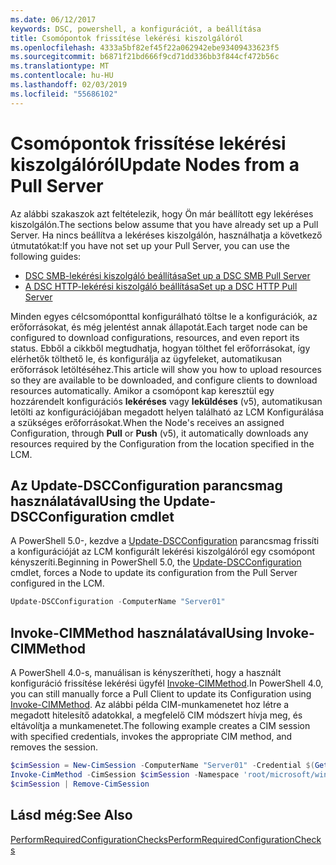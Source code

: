 ```yaml
---
ms.date: 06/12/2017
keywords: DSC, powershell, a konfigurációt, a beállítása
title: Csomópontok frissítése lekérési kiszolgálóról
ms.openlocfilehash: 4333a5bf82ef45f22a062942ebe93409433623f5
ms.sourcegitcommit: b6871f21bd666f9cd71dd336bb3f844cf472b56c
ms.translationtype: MT
ms.contentlocale: hu-HU
ms.lasthandoff: 02/03/2019
ms.locfileid: "55686102"
---
```

# <a name="update-nodes-from-a-pull-server"></a><span data-ttu-id="d019a-103">Csomópontok frissítése lekérési kiszolgálóról</span><span class="sxs-lookup"><span data-stu-id="d019a-103">Update Nodes from a Pull Server</span></span>

<span data-ttu-id="d019a-104">Az alábbi szakaszok azt feltételezik, hogy Ön már beállított egy lekéréses kiszolgálón.</span><span class="sxs-lookup"><span data-stu-id="d019a-104">The sections below assume that you have already set up a Pull Server.</span></span> <span data-ttu-id="d019a-105">Ha nincs beállítva a lekéréses kiszolgálón, használhatja a következő útmutatókat:</span><span class="sxs-lookup"><span data-stu-id="d019a-105">If you have not set up your Pull Server, you can use the following guides:</span></span>

- [<span data-ttu-id="d019a-106">DSC SMB-lekérési kiszolgáló beállítása</span><span class="sxs-lookup"><span data-stu-id="d019a-106">Set up a DSC SMB Pull Server</span></span>](pullServerSmb.md)
- [<span data-ttu-id="d019a-107">A DSC HTTP-lekérési kiszolgáló beállítása</span><span class="sxs-lookup"><span data-stu-id="d019a-107">Set up a DSC HTTP Pull Server</span></span>](pullServer.md)

<span data-ttu-id="d019a-108">Minden egyes célcsomóponttal konfigurálható töltse le a konfigurációk, az erőforrásokat, és még jelentést annak állapotát.</span><span class="sxs-lookup"><span data-stu-id="d019a-108">Each target node can be configured to download configurations, resources, and even report its status.</span></span> <span data-ttu-id="d019a-109">Ebből a cikkből megtudhatja, hogyan tölthet fel erőforrásokat, így elérhetők tölthető le, és konfigurálja az ügyfeleket, automatikusan erőforrások letöltéséhez.</span><span class="sxs-lookup"><span data-stu-id="d019a-109">This article will show you how to upload resources so they are available to be downloaded, and configure clients to download resources automatically.</span></span> <span data-ttu-id="d019a-110">Amikor a csomópont kap keresztül egy hozzárendelt konfigurációs **lekéréses** vagy **leküldéses** (v5), automatikusan letölti az konfigurációjában megadott helyen található az LCM Konfigurálása a szükséges erőforrásokat.</span><span class="sxs-lookup"><span data-stu-id="d019a-110">When the Node's receives an assigned Configuration, through **Pull** or **Push** (v5), it automatically downloads any resources required by the Configuration from the location specified in the LCM.</span></span>

## <a name="using-the-update-dscconfiguration-cmdlet"></a><span data-ttu-id="d019a-111">Az Update-DSCConfiguration parancsmag használatával</span><span class="sxs-lookup"><span data-stu-id="d019a-111">Using the Update-DSCConfiguration cmdlet</span></span>

<span data-ttu-id="d019a-112">A PowerShell 5.0-, kezdve a [Update-DSCConfiguration](/powershell/module/psdesiredstateconfiguration/update-dscconfiguration) parancsmag frissíti a konfigurációját az LCM konfigurált lekérési kiszolgálóról egy csomópont kényszeríti.</span><span class="sxs-lookup"><span data-stu-id="d019a-112">Beginning in PowerShell 5.0, the [Update-DSCConfiguration](/powershell/module/psdesiredstateconfiguration/update-dscconfiguration) cmdlet, forces a Node to update its configuration from the Pull Server configured in the LCM.</span></span>

```powershell
Update-DSCConfiguration -ComputerName "Server01"
```

## <a name="using-invoke-cimmethod"></a><span data-ttu-id="d019a-113">Invoke-CIMMethod használatával</span><span class="sxs-lookup"><span data-stu-id="d019a-113">Using Invoke-CIMMethod</span></span>

<span data-ttu-id="d019a-114">A PowerShell 4.0-s, manuálisan is kényszerítheti, hogy a használt konfiguráció frissítése lekérési ügyfél [Invoke-CIMMethod](/powershell/module/cimcmdlets/invoke-cimmethod).</span><span class="sxs-lookup"><span data-stu-id="d019a-114">In PowerShell 4.0, you can still manually force a Pull Client to update its Configuration using [Invoke-CIMMethod](/powershell/module/cimcmdlets/invoke-cimmethod).</span></span> <span data-ttu-id="d019a-115">Az alábbi példa CIM-munkamenetet hoz létre a megadott hitelesítő adatokkal, a megfelelő CIM módszert hívja meg, és eltávolítja a munkamenetet.</span><span class="sxs-lookup"><span data-stu-id="d019a-115">The following example creates a CIM session with specified credentials, invokes the appropriate CIM method, and removes the session.</span></span>

```powershell
$cimSession = New-CimSession -ComputerName "Server01" -Credential $(Get-Credential)
Invoke-CimMethod -CimSession $cimSession -Namespace 'root/microsoft/windows/desiredstateconfiguration' -Class 'MSFT_DscLocalConfigurationManager' -MethodName 'PerformRequiredConfigurationChecks' -Arguments @{ 'Flags' = [uint32]1 } -Verbose
$cimSession | Remove-CimSession
```

## <a name="see-also"></a><span data-ttu-id="d019a-116">Lásd még:</span><span class="sxs-lookup"><span data-stu-id="d019a-116">See Also</span></span>

[<span data-ttu-id="d019a-117">PerformRequiredConfigurationChecks</span><span class="sxs-lookup"><span data-stu-id="d019a-117">PerformRequiredConfigurationChecks</span></span>](/powershell/dsc/msft-dsclocalconfigurationmanager-performrequiredconfigurationchecks)
